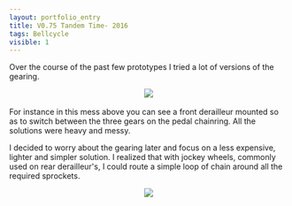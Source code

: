 ```yaml
---
layout: portfolio_entry
title: V0.75 Tandem Time- 2016
tags: Bellcycle
visible: 1
---
```


Over the course of the past few prototypes I tried a lot of versions of the gearing. 
<br>
<div style="text-align:center"><img src ="../../img/bellcycleblog/post8/page1.jpeg" /></div>
<br>
For instance in this mess above you can see a front derailleur mounted so as to switch between the three gears on the pedal chainring. All the solutions were heavy and messy. 

I decided to worry about the gearing later and focus on a less expensive, lighter and simpler solution. I realized that with jockey wheels, commonly used on rear derailleur's, I could route a simple loop of chain around all the required sprockets. 
<br>
<div style="text-align:center"><img src ="../../img/bellcycleblog/post8/page2.jpeg" /></div>
<br>